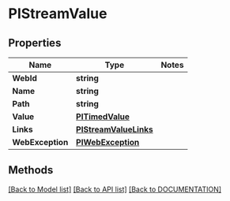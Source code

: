 # PIStreamValue

## Properties
Name | Type | Notes
------------ | ------------- | -------------
**WebId** | **string**
**Name** | **string**
**Path** | **string**
**Value** | **[**PITimedValue**](../Model/PITimedValue.md)**
**Links** | **[**PIStreamValueLinks**](../Model/PIStreamValueLinks.md)**
**WebException** | **[**PIWebException**](../Model/PIWebException.md)**

## Methods
[[Back to Model list]](../../DOCUMENTATION.md#documentation-for-models) [[Back to API list]](../../DOCUMENTATION.md#documentation-for-api-endpoints) [[Back to DOCUMENTATION]](../../DOCUMENTATION.md)
